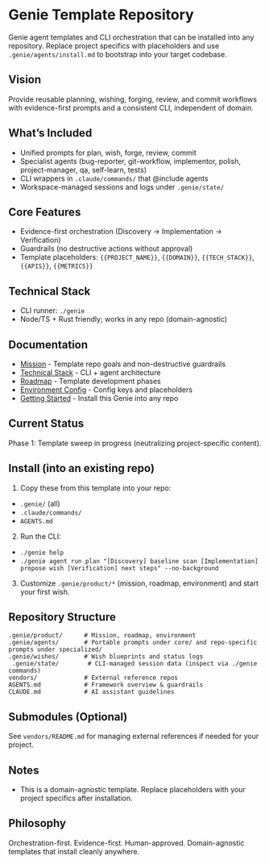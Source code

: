 # Genie Template Repository

Genie agent templates and CLI orchestration that can be installed into any repository. Replace project specifics with placeholders and use `.genie/agents/install.md` to bootstrap into your target codebase.

## Vision

Provide reusable planning, wishing, forging, review, and commit workflows with evidence-first prompts and a consistent CLI, independent of domain.

## What’s Included

- Unified prompts for plan, wish, forge, review, commit
- Specialist agents (bug-reporter, git-workflow, implementor, polish, project-manager, qa, self-learn, tests)
- CLI wrappers in `.claude/commands/` that @include agents
- Workspace-managed sessions and logs under `.genie/state/`

## Core Features

- Evidence-first orchestration (Discovery → Implementation → Verification)
- Guardrails (no destructive actions without approval)
- Template placeholders: `{{PROJECT_NAME}}`, `{{DOMAIN}}`, `{{TECH_STACK}}`, `{{APIS}}`, `{{METRICS}}`

## Technical Stack

- CLI runner: `./genie`
- Node/TS + Rust friendly; works in any repo (domain-agnostic)

## Documentation

- [Mission](.genie/product/mission.md) - Template repo goals and non-destructive guardrails
- [Technical Stack](.genie/product/tech-stack.md) - CLI + agent architecture
- [Roadmap](.genie/product/roadmap.md) - Template development phases
- [Environment Config](.genie/product/environment.md) - Config keys and placeholders
- [Getting Started](.genie/guides/getting-started.md) - Install this Genie into any repo

## Current Status

Phase 1: Template sweep in progress (neutralizing project-specific content).

## Install (into an existing repo)

1) Copy these from this template into your repo:
- `.genie/` (all)
- `.claude/commands/`
- `AGENTS.md`

2) Run the CLI:
- `./genie help`
- `./genie agent run plan "[Discovery] baseline scan [Implementation] propose wish [Verification] next steps" --no-background`

3) Customize `.genie/product/*` (mission, roadmap, environment) and start your first wish.

## Repository Structure

```
.genie/product/      # Mission, roadmap, environment
.genie/agents/       # Portable prompts under core/ and repo-specific prompts under specialized/
.genie/wishes/       # Wish blueprints and status logs
 .genie/state/        # CLI-managed session data (inspect via ./genie commands)
vendors/             # External reference repos
AGENTS.md            # Framework overview & guardrails
CLAUDE.md            # AI assistant guidelines
```

## Submodules (Optional)

See `vendors/README.md` for managing external references if needed for your project.

## Notes

- This is a domain-agnostic template. Replace placeholders with your project specifics after installation.

## Philosophy

Orchestration-first. Evidence-first. Human-approved. Domain-agnostic templates that install cleanly anywhere.
